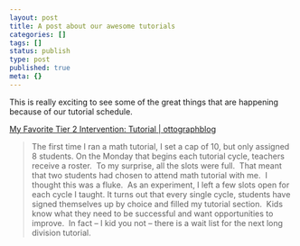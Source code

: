 ```yaml
---
layout: post
title: A post about our awesome tutorials
categories: []
tags: []
status: publish
type: post
published: true
meta: {}
---
```


This is really exciting to see some of the great things that are happening because of our tutorial schedule.


[My Favorite Tier 2 Intervention: Tutorial | ottographblog](https://ottographblog.wordpress.com/2016/02/08/my-favorite-tier-2-intervention-tutorial/)


>The first time I ran a math tutorial, I set a cap of 10, but only assigned 8 students. On the Monday that begins each tutorial cycle, teachers receive a roster.  To my surprise, all the slots were full.  That meant that two students had chosen to attend math tutorial with me.  I thought this was a fluke.  As an experiment, I left a few slots open for each cycle I taught. It turns out that every single cycle, students have signed themselves up by choice and filled my tutorial section.  Kids know what they need to be successful and want opportunities to improve.  In fact – I kid you not – there is a wait list for the next long division tutorial.
